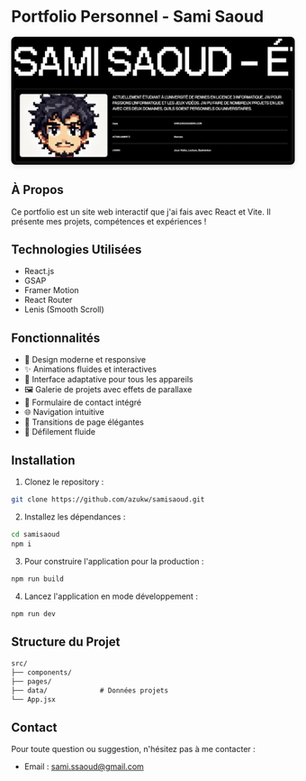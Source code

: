 # Portfolio Personnel - Sami Saoud

<div align="center">
  <img src="/public/preview.png" alt="Portfolio" width="600" style="border-radius: 8px; box-shadow: 0 4px 8px rgba(0,0,0,0.1);">
</div>

## À Propos
Ce portfolio est un site web interactif que j'ai fais avec React et Vite. Il présente mes projets, compétences et expériences !

## Technologies Utilisées
- React.js
- GSAP
- Framer Motion
- React Router
- Lenis (Smooth Scroll)

## Fonctionnalités
- 🎨 Design moderne et responsive
- ✨ Animations fluides et interactives
- 📱 Interface adaptative pour tous les appareils
- 🖼️ Galerie de projets avec effets de parallaxe
- 📝 Formulaire de contact intégré
- 🌐 Navigation intuitive
- 🔄 Transitions de page élégantes
- 📜 Défilement fluide

## Installation

1. Clonez le repository :
```bash
git clone https://github.com/azukw/samisaoud.git
```

2. Installez les dépendances :
```bash
cd samisaoud
npm i
```

3. Pour construire l'application pour la production :
```bash
npm run build
```

4. Lancez l'application en mode développement :
```bash
npm run dev
```

## Structure du Projet
```
src/
├── components/         
├── pages/            
├── data/             # Données projets
└── App.jsx           
```
## Contact
Pour toute question ou suggestion, n'hésitez pas à me contacter :
- Email : sami.ssaoud@gmail.com